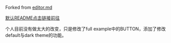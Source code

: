 Forked from [editor.md](https://github.com/pandao/editor.md)

[默认README点击链接前往](https://github.com/pandao/editor.md/blob/master/README.md)

个人目前没有做太大的改变，只是修改了full example中的BUTTON，添加了修改default与dark theme的功能。